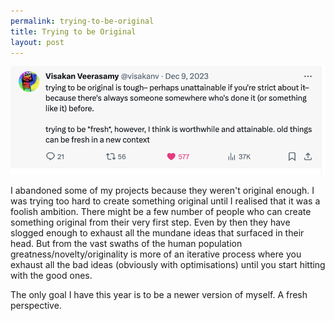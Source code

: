 ```yaml
---
permalink: trying-to-be-original
title: Trying to be Original
layout: post
---
```


![being-original](images/being-orginal.png)

I abandoned some of my projects because they weren't original enough. I was trying too hard to create something original until I realised that it was a foolish ambition. There might be a few number of people who can create something original from their very first step. Even by then they have slogged enough to exhaust all the mundane ideas that surfaced in their head. But from the vast swaths of the human population greatness/novelty/originality is more of an iterative process where you exhaust all the bad ideas (obviously with optimisations) until you start hitting with the good ones.  

The only goal I have this year is to be a newer version of myself. A fresh perspective.  
 